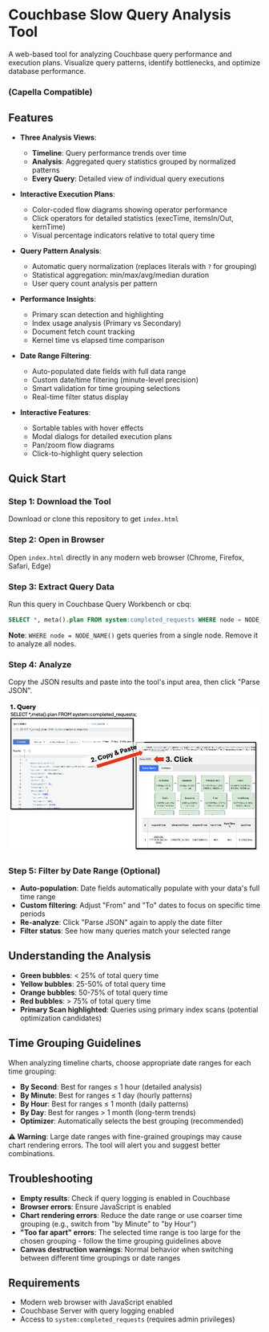 # Couchbase Slow Query Analysis Tool

A web-based tool for analyzing Couchbase query performance and execution plans. Visualize query patterns, identify bottlenecks, and optimize database performance.

### (Capella Compatible)

## Features

- **Three Analysis Views**:
  - **Timeline**: Query performance trends over time
  - **Analysis**: Aggregated query statistics grouped by normalized patterns
  - **Every Query**: Detailed view of individual query executions

- **Interactive Execution Plans**: 
  - Color-coded flow diagrams showing operator performance
  - Click operators for detailed statistics (execTime, itemsIn/Out, kernTime)
  - Visual percentage indicators relative to total query time

- **Query Pattern Analysis**:
  - Automatic query normalization (replaces literals with `?` for grouping)
  - Statistical aggregation: min/max/avg/median duration
  - User query count analysis per pattern

- **Performance Insights**:
  - Primary scan detection and highlighting
  - Index usage analysis (Primary vs Secondary)
  - Document fetch count tracking
  - Kernel time vs elapsed time comparison

- **Date Range Filtering**:
  - Auto-populated date fields with full data range
  - Custom date/time filtering (minute-level precision)
  - Smart validation for time grouping selections
  - Real-time filter status display

- **Interactive Features**:
  - Sortable tables with hover effects
  - Modal dialogs for detailed execution plans
  - Pan/zoom flow diagrams
  - Click-to-highlight query selection

## Quick Start

### Step 1: Download the Tool
Download or clone this repository to get `index.html`

### Step 2: Open in Browser
Open `index.html` directly in any modern web browser (Chrome, Firefox, Safari, Edge)

### Step 3: Extract Query Data
Run this query in Couchbase Query Workbench or cbq:

```sql
SELECT *, meta().plan FROM system:completed_requests WHERE node = NODE_NAME();
```

**Note**: `WHERE node = NODE_NAME()` gets queries from a single node. Remove it to analyze all nodes.

### Step 4: Analyze
Copy the JSON results and paste into the tool's input area, then click "Parse JSON".

![Query input interface](copy_paste_json.png)

### Step 5: Filter by Date Range (Optional)
- **Auto-population**: Date fields automatically populate with your data's full time range
- **Custom filtering**: Adjust "From" and "To" dates to focus on specific time periods
- **Re-analyze**: Click "Parse JSON" again to apply the date filter
- **Filter status**: See how many queries match your selected range

## Understanding the Analysis

- **Green bubbles**: < 25% of total query time
- **Yellow bubbles**: 25-50% of total query time  
- **Orange bubbles**: 50-75% of total query time
- **Red bubbles**: > 75% of total query time
- **Primary Scan highlighted**: Queries using primary index scans (potential optimization candidates)

## Time Grouping Guidelines

When analyzing timeline charts, choose appropriate date ranges for each time grouping:

- **By Second**: Best for ranges ≤ 1 hour (detailed analysis)
- **By Minute**: Best for ranges ≤ 1 day (hourly patterns)  
- **By Hour**: Best for ranges ≤ 1 month (daily patterns)
- **By Day**: Best for ranges > 1 month (long-term trends)
- **Optimizer**: Automatically selects the best grouping (recommended)

**⚠️ Warning**: Large date ranges with fine-grained groupings may cause chart rendering errors. The tool will alert you and suggest better combinations.

## Troubleshooting

- **Empty results**: Check if query logging is enabled in Couchbase
- **Browser errors**: Ensure JavaScript is enabled
- **Chart rendering errors**: Reduce the date range or use coarser time grouping (e.g., switch from "by Minute" to "by Hour")
- **"Too far apart" errors**: The selected time range is too large for the chosen grouping - follow the time grouping guidelines above
- **Canvas destruction warnings**: Normal behavior when switching between different time groupings or date ranges

## Requirements

- Modern web browser with JavaScript enabled
- Couchbase Server with query logging enabled
- Access to `system:completed_requests` (requires admin privileges)